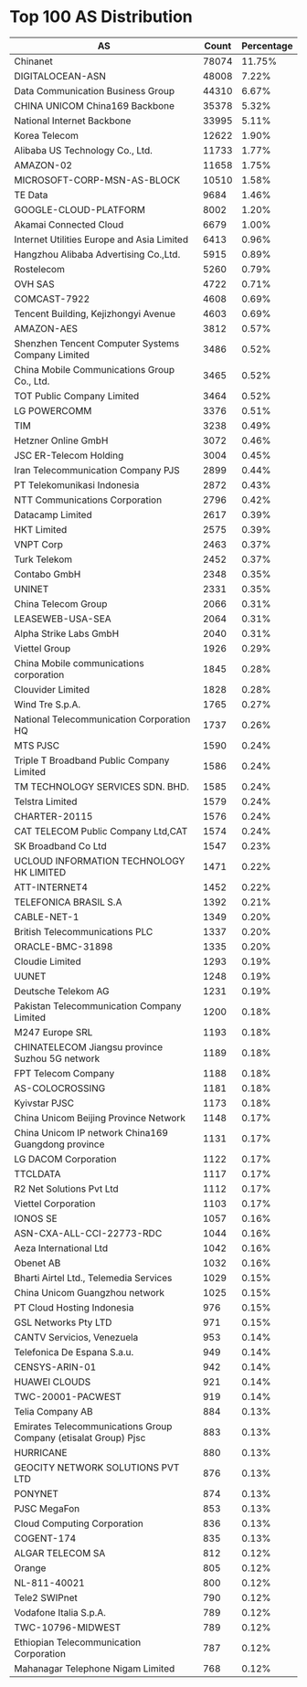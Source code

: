 # Top 100 AS Distribution
| AS | Count | Percentage |
|----|----|----|
| Chinanet | 78074 | 11.75% |
| DIGITALOCEAN-ASN | 48008 | 7.22% |
| Data Communication Business Group | 44310 | 6.67% |
| CHINA UNICOM China169 Backbone | 35378 | 5.32% |
| National Internet Backbone | 33995 | 5.11% |
| Korea Telecom | 12622 | 1.90% |
| Alibaba US Technology Co., Ltd. | 11733 | 1.77% |
| AMAZON-02 | 11658 | 1.75% |
| MICROSOFT-CORP-MSN-AS-BLOCK | 10510 | 1.58% |
| TE Data | 9684 | 1.46% |
| GOOGLE-CLOUD-PLATFORM | 8002 | 1.20% |
| Akamai Connected Cloud | 6679 | 1.00% |
| Internet Utilities Europe and Asia Limited | 6413 | 0.96% |
| Hangzhou Alibaba Advertising Co.,Ltd. | 5915 | 0.89% |
| Rostelecom | 5260 | 0.79% |
| OVH SAS | 4722 | 0.71% |
| COMCAST-7922 | 4608 | 0.69% |
| Tencent Building, Kejizhongyi Avenue | 4603 | 0.69% |
| AMAZON-AES | 3812 | 0.57% |
| Shenzhen Tencent Computer Systems Company Limited | 3486 | 0.52% |
| China Mobile Communications Group Co., Ltd. | 3465 | 0.52% |
| TOT Public Company Limited | 3464 | 0.52% |
| LG POWERCOMM | 3376 | 0.51% |
| TIM | 3238 | 0.49% |
| Hetzner Online GmbH | 3072 | 0.46% |
| JSC ER-Telecom Holding | 3004 | 0.45% |
| Iran Telecommunication Company PJS | 2899 | 0.44% |
| PT Telekomunikasi Indonesia | 2872 | 0.43% |
| NTT Communications Corporation | 2796 | 0.42% |
| Datacamp Limited | 2617 | 0.39% |
| HKT Limited | 2575 | 0.39% |
| VNPT Corp | 2463 | 0.37% |
| Turk Telekom | 2452 | 0.37% |
| Contabo GmbH | 2348 | 0.35% |
| UNINET | 2331 | 0.35% |
| China Telecom Group | 2066 | 0.31% |
| LEASEWEB-USA-SEA | 2064 | 0.31% |
| Alpha Strike Labs GmbH | 2040 | 0.31% |
| Viettel Group | 1926 | 0.29% |
| China Mobile communications corporation | 1845 | 0.28% |
| Clouvider Limited | 1828 | 0.28% |
| Wind Tre S.p.A. | 1765 | 0.27% |
| National Telecommunication Corporation HQ | 1737 | 0.26% |
| MTS PJSC | 1590 | 0.24% |
| Triple T Broadband Public Company Limited | 1586 | 0.24% |
| TM TECHNOLOGY SERVICES SDN. BHD. | 1585 | 0.24% |
| Telstra Limited | 1579 | 0.24% |
| CHARTER-20115 | 1576 | 0.24% |
| CAT TELECOM Public Company Ltd,CAT | 1574 | 0.24% |
| SK Broadband Co Ltd | 1547 | 0.23% |
| UCLOUD INFORMATION TECHNOLOGY HK LIMITED | 1471 | 0.22% |
| ATT-INTERNET4 | 1452 | 0.22% |
| TELEFONICA BRASIL S.A | 1392 | 0.21% |
| CABLE-NET-1 | 1349 | 0.20% |
| British Telecommunications PLC | 1337 | 0.20% |
| ORACLE-BMC-31898 | 1335 | 0.20% |
| Cloudie Limited | 1293 | 0.19% |
| UUNET | 1248 | 0.19% |
| Deutsche Telekom AG | 1231 | 0.19% |
| Pakistan Telecommunication Company Limited | 1200 | 0.18% |
| M247 Europe SRL | 1193 | 0.18% |
| CHINATELECOM Jiangsu province Suzhou 5G network | 1189 | 0.18% |
| FPT Telecom Company | 1188 | 0.18% |
| AS-COLOCROSSING | 1181 | 0.18% |
| Kyivstar PJSC | 1173 | 0.18% |
| China Unicom Beijing Province Network | 1148 | 0.17% |
| China Unicom IP network China169 Guangdong province | 1131 | 0.17% |
| LG DACOM Corporation | 1122 | 0.17% |
| TTCLDATA | 1117 | 0.17% |
| R2 Net Solutions Pvt Ltd | 1112 | 0.17% |
| Viettel Corporation | 1103 | 0.17% |
| IONOS SE | 1057 | 0.16% |
| ASN-CXA-ALL-CCI-22773-RDC | 1044 | 0.16% |
| Aeza International Ltd | 1042 | 0.16% |
| Obenet AB | 1032 | 0.16% |
| Bharti Airtel Ltd., Telemedia Services | 1029 | 0.15% |
| China Unicom Guangzhou network | 1025 | 0.15% |
| PT Cloud Hosting Indonesia | 976 | 0.15% |
| GSL Networks Pty LTD | 971 | 0.15% |
| CANTV Servicios, Venezuela | 953 | 0.14% |
| Telefonica De Espana S.a.u. | 949 | 0.14% |
| CENSYS-ARIN-01 | 942 | 0.14% |
| HUAWEI CLOUDS | 921 | 0.14% |
| TWC-20001-PACWEST | 919 | 0.14% |
| Telia Company AB | 884 | 0.13% |
| Emirates Telecommunications Group Company (etisalat Group) Pjsc | 883 | 0.13% |
| HURRICANE | 880 | 0.13% |
| GEOCITY NETWORK SOLUTIONS PVT LTD | 876 | 0.13% |
| PONYNET | 874 | 0.13% |
| PJSC MegaFon | 853 | 0.13% |
| Cloud Computing Corporation | 836 | 0.13% |
| COGENT-174 | 835 | 0.13% |
| ALGAR TELECOM SA | 812 | 0.12% |
| Orange | 805 | 0.12% |
| NL-811-40021 | 800 | 0.12% |
| Tele2 SWIPnet | 790 | 0.12% |
| Vodafone Italia S.p.A. | 789 | 0.12% |
| TWC-10796-MIDWEST | 789 | 0.12% |
| Ethiopian Telecommunication Corporation | 787 | 0.12% |
| Mahanagar Telephone Nigam Limited | 768 | 0.12% |
